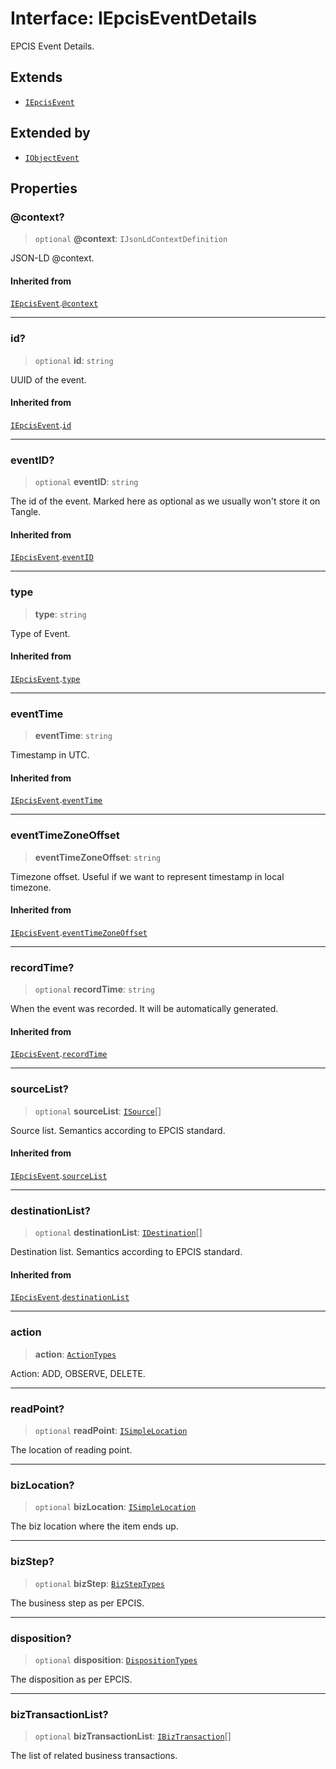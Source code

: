 # Interface: IEpcisEventDetails

EPCIS Event Details.

## Extends

- [`IEpcisEvent`](IEpcisEvent.md)

## Extended by

- [`IObjectEvent`](IObjectEvent.md)

## Properties

### @context?

> `optional` **@context**: `IJsonLdContextDefinition`

JSON-LD @context.

#### Inherited from

[`IEpcisEvent`](IEpcisEvent.md).[`@context`](IEpcisEvent.md#@context)

***

### id?

> `optional` **id**: `string`

UUID of the event.

#### Inherited from

[`IEpcisEvent`](IEpcisEvent.md).[`id`](IEpcisEvent.md#id)

***

### eventID?

> `optional` **eventID**: `string`

The id of the event. Marked here as optional as we usually won't store it on Tangle.

#### Inherited from

[`IEpcisEvent`](IEpcisEvent.md).[`eventID`](IEpcisEvent.md#eventid)

***

### type

> **type**: `string`

Type of Event.

#### Inherited from

[`IEpcisEvent`](IEpcisEvent.md).[`type`](IEpcisEvent.md#type)

***

### eventTime

> **eventTime**: `string`

Timestamp in UTC.

#### Inherited from

[`IEpcisEvent`](IEpcisEvent.md).[`eventTime`](IEpcisEvent.md#eventtime)

***

### eventTimeZoneOffset

> **eventTimeZoneOffset**: `string`

Timezone offset. Useful if we want to represent timestamp in local timezone.

#### Inherited from

[`IEpcisEvent`](IEpcisEvent.md).[`eventTimeZoneOffset`](IEpcisEvent.md#eventtimezoneoffset)

***

### recordTime?

> `optional` **recordTime**: `string`

When the event was recorded. It will be automatically generated.

#### Inherited from

[`IEpcisEvent`](IEpcisEvent.md).[`recordTime`](IEpcisEvent.md#recordtime)

***

### sourceList?

> `optional` **sourceList**: [`ISource`](ISource.md)[]

Source list. Semantics according to EPCIS standard.

#### Inherited from

[`IEpcisEvent`](IEpcisEvent.md).[`sourceList`](IEpcisEvent.md#sourcelist)

***

### destinationList?

> `optional` **destinationList**: [`IDestination`](IDestination.md)[]

Destination list. Semantics according to EPCIS standard.

#### Inherited from

[`IEpcisEvent`](IEpcisEvent.md).[`destinationList`](IEpcisEvent.md#destinationlist)

***

### action

> **action**: [`ActionTypes`](../type-aliases/ActionTypes.md)

Action: ADD, OBSERVE, DELETE.

***

### readPoint?

> `optional` **readPoint**: [`ISimpleLocation`](ISimpleLocation.md)

The location of reading point.

***

### bizLocation?

> `optional` **bizLocation**: [`ISimpleLocation`](ISimpleLocation.md)

The biz location where the item ends up.

***

### bizStep?

> `optional` **bizStep**: [`BizStepTypes`](../type-aliases/BizStepTypes.md)

The business step as per EPCIS.

***

### disposition?

> `optional` **disposition**: [`DispositionTypes`](../type-aliases/DispositionTypes.md)

The disposition as per EPCIS.

***

### bizTransactionList?

> `optional` **bizTransactionList**: [`IBizTransaction`](IBizTransaction.md)[]

The list of related business transactions.
